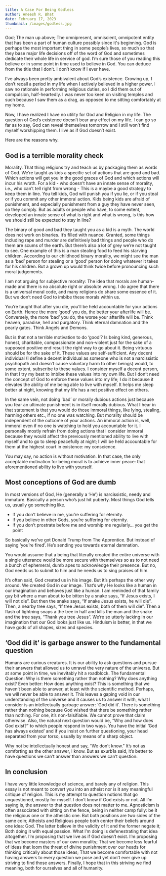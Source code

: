 ```yaml
---
title: A Case For Being Godless
author: Aneesh R. Bhat
date: February 17, 2023
thumbnail: /images/godless.jpg
---
```

God; The man up above; The omnipresent, omniscient, omnipotent entity that has been a part of human culture possibly since it's beginning. God is perhaps the most important thing in some people’s lives, so much so that they base major life decisions off of the word of God and sometimes dedicate their whole life in service of god. I’m sure those of you reading this believe or in some point in time used to believe in God. You can deduce from the title that I don’t. I don’t know if I ever have. 

I’ve always been pretty ambivalent about God’s existence. Growing up, I don’t recall a period in my life when I actively believed in a higher power. I saw no rationale in performing religious duties, so I did them out of compulsion, half-heartedly. I was never too keen on visiting temples and such because I saw them as a drag, as opposed to me sitting comfortably at my home.

Now, I have realized I have no utility for God and Religion in my life. The question of God’s existence doesn’t bear any effect on my life. I can go so far as to say, God can reveal themselves tomorrow and I still won’t find myself worshipping them. I live as if God doesn’t exist.

Here are the reasons why.

## God is a terrible morality check

Morality. That thing religions try and teach us by packaging them as words of God. We’re taught as kids a specific set of actions that are good and bad. Which actions will get you in the good graces of God and which actions will incur his wrath. For a kid - who doesn’t have an innate sense of morality, i.e., who can’t tell right from wrong - This is a maybe a good strategy to keep them in line. You tell kids, God will punish you if you lie, or if you steal or if you commit any other immoral action. Kids being kids are afraid of punishment, and especially punishment from a guy they have never seen, so they comply. But as adults or people who have, to some extent, developed an innate sense of what is right and what is wrong, is this how we should still be expected to stay in line?

The binary of good and bad they taught you as a kid is a myth. The world does not work on binaries. It’s filled with nuance. Granted, some things including rape and murder are definitively bad things and people who do them are scums of the earth. But there’s also a lot of grey we’re not taught to see. One example of this is a man stealing food to feed his starving children. According to our childhood binary morality, we might see the man as a ‘bad’ person for stealing or a ‘good’ person for doing whatever it takes for his children. But a grown up would think twice before pronouncing such moral judgements. 

I am not arguing for subjective morality: The idea that morals are human-made and there is no absolute right or absolute wrong. I do agree that there is a universal moral code, and many religions do share some essence of it. But we don’t need God to imbibe these morals within us.

You’re taught that after you die, you’ll be held accountable for your actions on Earth. Hence the more ‘good’ you do, the better your afterlife will be. Conversely, the more ‘bad’ you do, the worse your afterlife will be. Think heaven, paradise, hell and purgatory. Think eternal damnation and the pearly gates. Think Angels and Demons.

But is that not a terrible motivation to do ‘good’? Is being kind, generous, honest, charitable, compassionate and non-violent just for the sake of a supposed positive end result the right way to go about it. Being virtuous should be for the sake of it. These values are self-sufficient. Any decent individual (I define a decent individual as someone who is not a narcissistic psychopath and doesn’t cause voluntary harm to other beings) would, to some extent, subscribe to these values. I consider myself a decent person, in that I try my best to imbibe these values into my own life. But I don’t need the concept of God to enforce these values into my life; I do it because it elevates the ability of me being able to live with myself. It helps me sleep better at night, knowing that my life has a net positive effect on others.

In the same vein, not doing ‘bad’ or morally dubious actions just because you fear an ultimate punishment is in itself morally dubious. What I hear in that statement is that you would do those immoral things, like lying, stealing, harming others etc., if no one was watching. But morality should be independent of the outcome of your actions. An immoral action is, well, immoral even if no one is watching to hold you accountable for it. I personally mostly refrain from doing actions that I consider immoral because they would affect the previously mentioned ability to live with myself and to go to sleep peacefully at night; I will be held accountable for them at the highest court in existence: my conscience. 

You may say, no action is without motivation. In that case, the only acceptable motivation for being moral is to achieve inner peace: that aforementioned ability to live with yourself.

## Most conceptions of God are dumb

In most versions of God, He (generally a ‘He’) is narcissistic, needy and immature. Basically a person who’s just hit puberty. Most things God tells us, usually go something like.

- If you don’t believe in me, you’re suffering for eternity.
- If you believe in other Gods, you’re suffering for eternity.
- If you don’t prostrate before me and worship me regularly… you get the point

So basically we’ve got Donald Trump from The Apprentice. But instead of saying ‘you’re fired’. He’s sending you towards eternal damnation.

You would assume that a being that literally created the entire universe with a single utterance would be more secure with themselves so as to not need a bunch of ephemeral, dumb apes to acknowledge their presence. But no, God needs us to submit to him and he needs us to sing praises of him.

It’s often said, God created us in his image. But it’s perhaps the other way around. We created God in our image. That’s why He looks like a human in our imagination and behaves just like a human. I am reminded of that family guy bit where a man about to be bitten by a snake says, “If Jesus exists, I will not die”. But then the snake says, “If snake Jesus exists, he will die”. Then, a nearby tree says, “If tree Jesus exists, both of them will die”. Then a flash of lightning snaps a the tree in half and kills the man and the snake and the tree says, “Thank you tree Jesus”. We’re so utterly lacking in our imagination that our God looks just like us. Hinduism is better, in that we have gods of all shapes, sizes and species. 

## ‘God did it’ is garbage answer to the fundamental question

Humans are curious creatures. It is our ability to ask questions and pursue their answers that allowed us to unravel the very nature of the universe. But at some point in time, we inevitably hit a roadblock. The fundamental Question: Why is there something rather than nothing? Why does anything exist? Even better: How does anything exist? This is something that we haven’t been able to answer, at least with the scientific method. Perhaps, we will never be able to answer it. This leaves a gaping void in our understanding of the universe and it causes us to answer it with, what I consider is an intellectually garbage answer: ‘God did it’. There is something rather than nothing because God wished that there be something rather than nothing. For one, it’s non-falsifiable. We cannot prove that claim otherwise. Also, the natural next question would be, “Why and how does God exist?” to which people respond in two ways. You have the initial ‘God has always existed’ and if you insist on further questioning, your head separated from your torso, usually by means of a sharp object.

Why not be intellectually honest and say, “We don’t know.” It’s not as comforting as the other answer, I know. But as exurb1a said, it’s better to have questions we can’t answer than answers we can’t question.

## In conclusion

I have very little knowledge of science, and barely any of religion. This essay is not meant to convert you into an atheist nor is it any meaningful critique of religion. This is my attempt to question notions that go unquestioned, mostly for myself. I don’t know if God exists or not. All I’m saying is, the answer to that question does not matter to me. Agnosticism is often associated with sitting on the fence, being in neither camp fully: be it the religious one or the atheistic one. But both positions are two sides of the same coin; Atheists and Religious people both center their beliefs around one idea: God. The latter believe in the validity of it and the former negate it; Both doing it with equal passion. What I’m doing is defenestrating that idea altogether. I’m proposing that we live as if God doesn’t exist. I’m proposing that we become masters of our own morality; That we become less fearful of ideas that loom the threat of divine punishment over our heads for thinking critically about those ideas; That we become comfortable with not having answers to every question we pose and yet don’t ever give up striving to find those answers. Finally, I hope that in this striving we find meaning, both for ourselves and all of humanity.